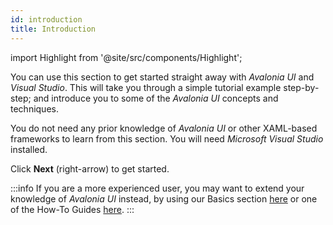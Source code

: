 ```yaml
---
id: introduction
title: Introduction
---
```


import Highlight from '@site/src/components/Highlight';

You can use this section to get started straight away with _Avalonia UI_ and _Visual Studio_. This will take you through a simple tutorial example step-by-step; and introduce you to some of the _Avalonia UI_ concepts and techniques.

You do not need any prior knowledge of _Avalonia UI_ or other XAML-based frameworks to learn from this section. You will need _Microsoft Visual Studio_ installed.

Click <Highlight color="#25c2a0">**Next**</Highlight> (right-arrow) to get started.

:::info
If you are a more experienced user, you may want to extend your knowledge of _Avalonia UI_ instead, by using our Basics section [here](../basics) or one of the How-To Guides [here](../guides).
:::
